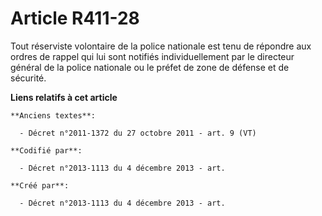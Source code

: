 # Article R411-28

Tout réserviste volontaire de la police nationale est tenu de répondre aux ordres de rappel qui lui sont notifiés
individuellement par le directeur général de la police nationale ou le préfet de zone de défense et de sécurité.

**Liens relatifs à cet article**

	**Anciens textes**:

	  - Décret n°2011-1372 du 27 octobre 2011 - art. 9 (VT)

	**Codifié par**:

	  - Décret n°2013-1113 du 4 décembre 2013 - art.

	**Créé par**:

	  - Décret n°2013-1113 du 4 décembre 2013 - art.

